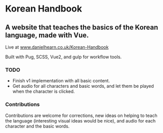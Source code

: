 # Korean Handbook

## A website that teaches the basics of the Korean language, made with Vue.

Live at www.danielhearn.co.uk/Korean-Handbook

Built with Pug, SCSS, Vue2, and gulp for workflow tools.

### TODO
- Finish v1 implementation with all basic content.
- Get audio for all characters and basic words, and let them be played when the character is clicked.

### Contributions

Contributions are welcome for corrections, new ideas on helping to teach the language (interesting visual ideas would be nice), and audio for each character and the basic words.
